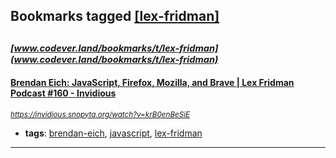 ## Bookmarks tagged [[lex-fridman]](https://www.codever.land/search?q=[lex-fridman])

_<sup><sup>[www.codever.land/bookmarks/t/lex-fridman](www.codever.land/bookmarks/t/lex-fridman)</sup></sup>_
---
#### [Brendan Eich: JavaScript, Firefox, Mozilla, and Brave | Lex Fridman Podcast #160 - Invidious](https://invidious.snopyta.org/watch?v=krB0enBeSiE)
_<sup>https://invidious.snopyta.org/watch?v=krB0enBeSiE</sup>_

* **tags**: [brendan-eich](../tagged/brendan-eich.md), [javascript](../tagged/javascript.md), [lex-fridman](../tagged/lex-fridman.md)
---
